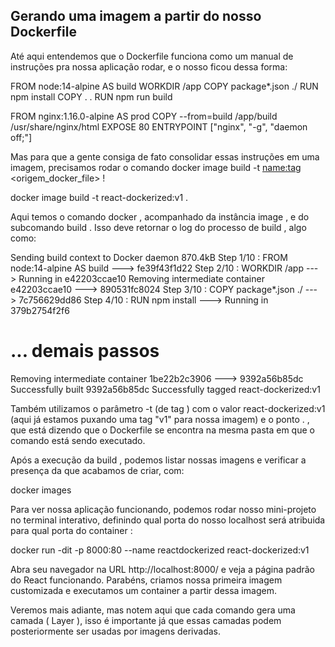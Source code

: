 ## Gerando uma imagem a partir do nosso Dockerfile ##

Até aqui entendemos que o Dockerfile funciona como um manual de instruções pra nossa aplicação rodar, e o nosso ficou dessa forma:

FROM node:14-alpine AS build
WORKDIR /app
COPY package*.json ./
RUN npm install
COPY . .
RUN npm run build

FROM nginx:1.16.0-alpine AS prod
COPY --from=build /app/build /usr/share/nginx/html
EXPOSE 80
ENTRYPOINT ["nginx", "-g", "daemon off;"]


Mas para que a gente consiga de fato consolidar essas instruções em uma imagem, precisamos rodar o comando docker image build -t <name:tag> <origem_docker_file> !

  docker image build -t react-dockerized:v1 .

Aqui temos o comando docker , acompanhado da instância image , e do subcomando build . Isso deve retornar o log do processo de build , algo como:

Sending build context to Docker daemon  870.4kB
Step 1/10 : FROM node:14-alpine AS build
 ---> fe39f43f1d22
Step 2/10 : WORKDIR /app
 ---> Running in e42203ccae10
Removing intermediate container e42203ccae10
 ---> 890531fc8024
Step 3/10 : COPY package*.json ./
 ---> 7c756629dd86
Step 4/10 : RUN npm install
 ---> Running in 379b2754f2f6

# ... demais passos

Removing intermediate container 1be22b2c3906
 ---> 9392a56b85dc
Successfully built 9392a56b85dc
Successfully tagged react-dockerized:v1

Também utilizamos o parâmetro -t (de tag ) com o valor react-dockerized:v1 (aqui já estamos puxando uma tag "v1" para nossa imagem) e o ponto . , que está dizendo que o Dockerfile se encontra na mesma pasta em que o comando está sendo executado.

Após a execução da build , podemos listar nossas imagens e verificar a presença da que acabamos de criar, com:

  docker images

Para ver nossa aplicação funcionando, podemos rodar nosso mini-projeto no terminal interativo, definindo qual porta do nosso localhost será atribuida para qual porta do container :

  docker run -dit -p 8000:80 --name reactdockerized react-dockerized:v1


Abra seu navegador na URL http://localhost:8000/ e veja a página padrão do React funcionando. Parabéns, criamos nossa primeira imagem customizada e executamos um container a partir dessa imagem.

Veremos mais adiante, mas notem aqui que cada comando gera uma camada ( Layer ), isso é importante já que essas camadas podem posteriormente ser usadas por imagens derivadas.

